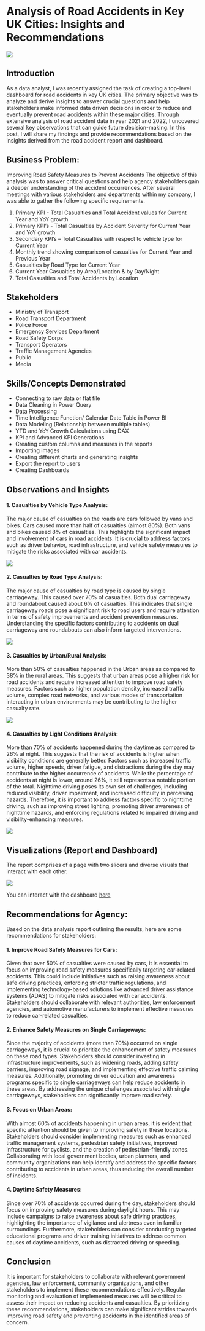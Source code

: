 # Analysis of Road Accidents in Key UK Cities: Insights and Recommendations

![](cars-on-snowy-road-police-car-in-front-banner.png) 

## Introduction

As a data analyst, I was recently assigned the task of creating a top-level dashboard for road accidents in key UK cities. The primary objective was to analyze and derive insights to answer crucial questions and help stakeholders make informed data driven decisions in order to reduce and eventually prevent road accidents within these major cities. Through extensive analysis of road accident data in year 2021 and 2022, I uncovered several key observations that can guide future decision-making. In this post, I will share my findings and provide recommendations based on the insights derived from the road accident report and dashboard.

## Business Problem:
Improving Road Safety Measures to Prevent Accidents
The objective of this analysis was to answer critical questions and help agency stakeholders gain a deeper understanding of the accident occurrences. 
After several meetings with various stakeholders and departments within my company, I was able to gather the following specific requirements.

1)	Primary KPI - Total Casualties and Total Accident values for Current Year and YoY growth
2)	Primary KPI’s - Total Casualties by Accident Severity for Current Year and YoY growth
3)	Secondary KPI’s – Total Casualties with respect to vehicle type for Current Year
4)	Monthly trend showing comparison of casualties for Current Year and Previous Year
5)	Casualties by Road Type for Current Year
6)	Current Year Casualties by Area/Location & by Day/Night
7)	Total Casualties and Total Accidents by Location

## Stakeholders

-	Ministry of Transport
-	Road Transport Department
-	Police Force
-	Emergency Services Department
-	Road Safety Corps
-	Transport Operators
-	Traffic Management Agencies
-	Public
-	Media

## Skills/Concepts Demonstrated

-	Connecting to raw data or flat file
-	Data Cleaning in Power Query
-	Data Processing
-	Time Intelligence Function/ Calendar Date Table in Power BI
-	Data Modeling (Relationship between multiple tables)
-	YTD and YoY Growth Calculations using DAX
-	KPI and Advanced KPI Generations
-	Creating custom columns and measures in the reports
-	Importing images
-	Creating different charts and generating insights
-	Export the report to users
-	Creating Dashboards


## Observations and Insights

#### 1.	Casualties by Vehicle Type Analysis:
The major cause of casualties on the roads are cars followed by vans and bikes. Cars caused more than half of casualties (almost 80%). Both vans and bikes caused 8% of casualties. This highlights the significant impact and involvement of cars in road accidents. It is crucial to address factors such as driver behavior, road infrastructure, and vehicle safety measures to mitigate the risks associated with car accidents.

 ![](Casualties%20by%20Vehicle%20Type.png)


#### 2.  Casualties by Road Type Analysis:
The major cause of casualties by road type is caused by single carriageway. This caused over 70% of casualties. Both dual carriageway and roundabout caused about 6% of casualties. This indicates that single carriageway roads pose a significant risk to road users and require attention in terms of safety improvements and accident prevention measures.
Understanding the specific factors contributing to accidents on dual carriageway and roundabouts can also inform targeted interventions.

 ![](Casualties%20by%20Road%20Type.png)


#### 3.	Casualties by Urban/Rural Analysis:
More than 50% of casualties happened in the Urban areas as compared to 38% in the rural areas. This suggests that urban areas pose a higher risk for road accidents and require increased attention to improve road safety measures. Factors such as higher population density, increased traffic volume, complex road networks, and various modes of transportation interacting in urban environments may be contributing to the higher casualty rate.

 ![](Casualties%20by%20Urban_Rural.png)


#### 4.	Casualties by Light Conditions Analysis:
More than 70% of accidents happened during the daytime as compared to 26% at night. This suggests that the risk of accidents is higher when visibility conditions are generally better. Factors such as increased traffic volume, higher speeds, driver fatigue, and distractions during the day may contribute to the higher occurrence of accidents.
While the percentage of accidents at night is lower, around 26%, it still represents a notable portion of the total. Nighttime driving poses its own set of challenges, including reduced visibility, driver impairment, and increased difficulty in perceiving hazards. Therefore, it is important to address factors specific to nighttime driving, such as improving street lighting, promoting driver awareness of nighttime hazards, and enforcing regulations related to impaired driving and visibility-enhancing measures.

 ![](Casualties%20by%20Light%20Conditions.png)


## Visualizations (Report and Dashboard)

The report comprises of a page with two slicers and diverse visuals that interact with each other. 


  ![](Road%20Accident%20Analysis%20Report%20Screenshot.png)

   

You can interact with the dashboard [here](https://app.powerbi.com/links/pccHKcXIRj?ctid=3327555b-876a-470a-b0cf-ded3db22f2b5&pbi_source=linkShare)


## Recommendations for Agency:

Based on the data analysis report outlining the results, here are some recommendations for stakeholders:
#### 1. Improve Road Safety Measures for Cars: 

Given that over 50% of casualties were caused by cars, it is essential to focus on improving road safety measures specifically targeting car-related accidents. This could include initiatives such as raising awareness about safe driving practices, enforcing stricter traffic regulations, and implementing technology-based solutions like advanced driver assistance systems (ADAS) to mitigate risks associated with car accidents. Stakeholders should collaborate with relevant authorities, law enforcement agencies, and automotive manufacturers to implement effective measures to reduce car-related casualties.

#### 2. Enhance Safety Measures on Single Carriageways: 

Since the majority of accidents (more than 70%) occurred on single carriageways, it is crucial to prioritize the enhancement of safety measures on these road types. Stakeholders should consider investing in infrastructure improvements, such as widening roads, adding safety barriers, improving road signage, and implementing effective traffic calming measures. Additionally, promoting driver education and awareness programs specific to single carriageways can help reduce accidents in these areas. By addressing the unique challenges associated with single carriageways, stakeholders can significantly improve road safety.

#### 3. Focus on Urban Areas: 

With almost 60% of accidents happening in urban areas, it is evident that specific attention should be given to improving safety in these locations. Stakeholders should consider implementing measures such as enhanced traffic management systems, pedestrian safety initiatives, improved infrastructure for cyclists, and the creation of pedestrian-friendly zones. Collaborating with local government bodies, urban planners, and community organizations can help identify and address the specific factors contributing to accidents in urban areas, thus reducing the overall number of incidents.

#### 4. Daytime Safety Measures: 

Since over 70% of accidents occurred during the day, stakeholders should focus on improving safety measures during daylight hours. This may include campaigns to raise awareness about safe driving practices, highlighting the importance of vigilance and alertness even in familiar surroundings. Furthermore, stakeholders can consider conducting targeted educational programs and driver training initiatives to address common causes of daytime accidents, such as distracted driving or speeding.

## Conclusion
It is important for stakeholders to collaborate with relevant government agencies, law enforcement, community organizations, and other stakeholders to implement these recommendations effectively. Regular monitoring and evaluation of implemented measures will be critical to assess their impact on reducing accidents and casualties. By prioritizing these recommendations, stakeholders can make significant strides towards improving road safety and preventing accidents in the identified areas of concern.


